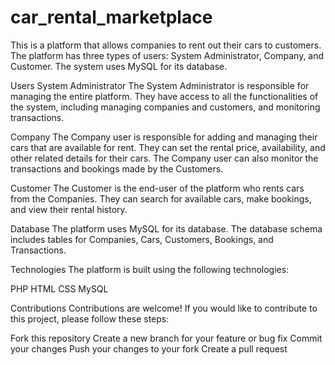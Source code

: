 # car_rental_marketplace
This is a platform that allows companies to rent out their cars to customers. The platform has three types of users: System Administrator, Company, and Customer. The system uses MySQL for its database.

Users
System Administrator
The System Administrator is responsible for managing the entire platform. They have access to all the functionalities of the system, including managing companies and customers, and monitoring transactions.

Company
The Company user is responsible for adding and managing their cars that are available for rent. They can set the rental price, availability, and other related details for their cars. The Company user can also monitor the transactions and bookings made by the Customers.

Customer
The Customer is the end-user of the platform who rents cars from the Companies. They can search for available cars, make bookings, and view their rental history.

Database
The platform uses MySQL for its database. The database schema includes tables for Companies, Cars, Customers, Bookings, and Transactions.

Technologies
The platform is built using the following technologies:

PHP
HTML
CSS
MySQL

Contributions
Contributions are welcome! If you would like to contribute to this project, please follow these steps:

Fork this repository
Create a new branch for your feature or bug fix
Commit your changes
Push your changes to your fork
Create a pull request
